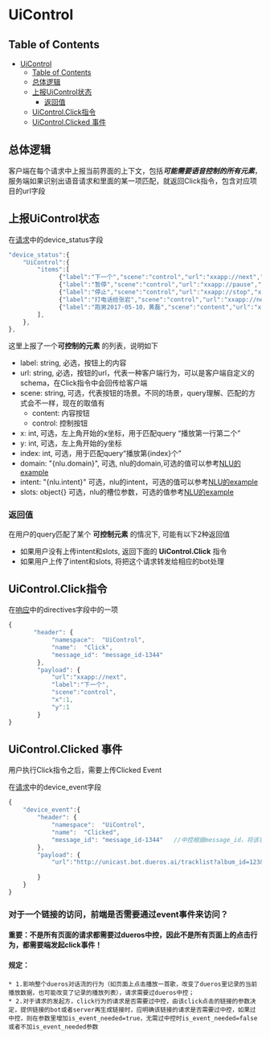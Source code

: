 # UiControl

## Table of Contents


   * [UiControl](#uicontrol)
      * [Table of Contents](#table-of-contents)
      * [总体逻辑](#总体逻辑)
      * [上报UiControl状态](#上报uicontrol状态)
         * [返回值](#返回值)
      * [UiControl.Click指令](#uicontrolclick指令)
      * [UiControl.Clicked 事件](#uicontrolclicked-事件)


## 总体逻辑

客户端在每个请求中上报当前界面的上下文，包括***可能需要语音控制的所有元素***，服务端如果识别出语音请求和里面的某一项匹配，就返回Click指令，包含对应项目的url字段


## 上报UiControl状态

在[请求](../api/request.md)中的device_status字段

```javascript
"device_status":{
    "UiControl":{
        "items":[
              {"label":"下一个","scene":"control","url":"xxapp://next","x":1,"y":2,"index":2,"domain":"{nlu.domain}","intent":"{nlu.intent}","slots":{}},
              {"label":"暂停","scene":"control","url":"xxapp://pause","x":1,"y":3,"index":3},
              {"label":"停止","scene":"control","url":"xxapp://stop","x":1,"y":4,"index":4},
              {"label":"打电话给张岩","scene":"control","url":"xxapp://next","x":1,"y":2,,"domain":"phone","intent":"telephone","slots":{"name":"张岩"}},
              {"label":"跑男2017-05-10，黄磊","scene":"content","url":"xxapp://play?id=12345","x":1,"y":1},
        ],
    },
},
```

这里上报了一个**可控制的元素** 的列表，说明如下

  * label: string, 必选，按钮上的内容
  * url: string, 必选，按钮的url，代表一种客户端行为，可以是客户端自定义的schema，在Click指令中会回传给客户端
  * scene: string, 可选，代表按钮的场景。不同的场景，query理解、匹配的方式会不一样，现在的取值有
    * content: 内容按钮
    * control: 控制按钮
  * x: int, 可选，左上角开始的x坐标，用于匹配query “播放第一行第二个”
  * y: int, 可选，左上角开始的y坐标
  * index: int, 可选，用于匹配query“播放第{index}个”
  * domain: "{nlu.domain}", 可选, nlu的domain,可选的值可以参考[NLU的example](../nlu/example.md)
  * intent: "{nlu.intent}" 可选，nlu的intent，可选的值可以参考[NLU的example](../nlu/example.md)
  * slots: object{} 可选，nlu的槽位参数，可选的值参考[NLU的example](../nlu/example.md)


### 返回值

在用户的query匹配了某个 **可控制元素** 的情况下, 可能有以下2种返回值

  * 如果用户没有上传intent和slots, 返回下面的 **UiControl.Click** 指令
  * 如果用户上传了intent和slots, 将把这个请求转发给相应的bot处理


## UiControl.Click指令

在[响应](../api/response.md)中的directives字段中的一项

```javascript
{
       "header": {
            "namespace":  "UiControl",
            "name":  "Click",
            "message_id": "message_id-1344"
        },
        "payload": {
            "url":"xxapp://next",
            "label":"下一个",
            "scene":"control",
            "x":1,
            "y":1
        }
}
```

## UiControl.Clicked 事件

用户执行Click指令之后，需要上传Clicked Event

在[请求](../api/request.md)中的device_event字段

```javascript
{
    "device_event":{
        "header": {
            "namespace":  "UiControl",
            "name":  "Clicked",
            "message_id": "message_id-1344"   //中控根据message_id，将该事件请求发给对应的bot；当端上没有当前message_id时，该值为空
        },
        "payload": {
            "url":"http://unicast.bot.dueros.ai/tracklist?album_id=123&track_id=456&action=play&is_event_needed=true" //1.规定domain为bot_name的倒写，当message_id为空时，中控根据domain来识别应该接收该请求的bot；
                                                                         //2.对应的bot根据url路径及参数来处理相关业务；3.url必须encode
        }
    }
}
```
### 对于一个链接的访问，前端是否需要通过event事件来访问？
#### 重要：不是所有页面的请求都需要过dueros中控，因此不是所有页面上的点击行为，都需要端发起click事件！
#### 规定：
    * 1.影响整个dueros对话流的行为（如页面上点击播放一首歌，改变了dueros里记录的当前播放数据，也可能改变了记录的播放列表），请求需要过dueros中控；
    * 2.对于请求的发起方，click行为的请求是否需要过中控，由该click点击的链接的参数决定，提供链接的bot或者server再生成链接时，应明确该链接的请求是否需要过中控，如果过中控，则在参数里增加is_event_needed=true，无需过中控时is_event_needed=false或者不加is_event_needed参数 
